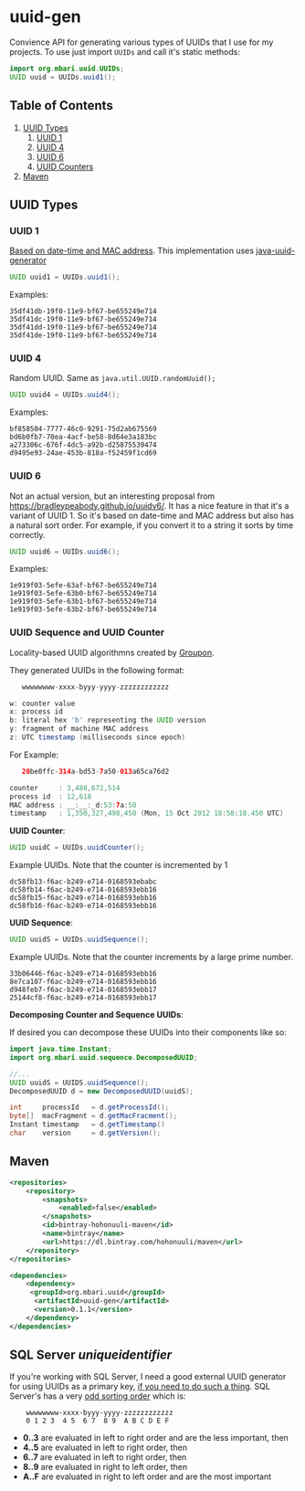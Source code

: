 # uuid-gen

Convience API for generating various types of UUIDs that I use for my projects. To use just import `UUIDs` and call it's static methods:

```java
import org.mbari.uuid.UUIDs;
UUID uuid = UUIDs.uuid1();
```

## Table of Contents

1. [UUID Types](#uuid-types)
    1. [UUID 1](#uuid-1)
    2. [UUID 4](#uuid-4)
    3. [UUID 6](#uuid-6)
    4. [UUID Counters](#uuid-sequence-and-uuid-counter)
2. [Maven](#maven)

## UUID Types

### UUID 1

[Based on date-time and MAC address](https://tools.ietf.org/html/rfc4122#section-4.2.1). This implementation uses [java-uuid-generator](https://github.com/cowtowncoder/java-uuid-generator)

```java
UUID uuid1 = UUIDs.uuid1();
``` 
Examples:
```
35df41db-19f0-11e9-bf67-be655249e714
35df41dc-19f0-11e9-bf67-be655249e714
35df41dd-19f0-11e9-bf67-be655249e714
35df41de-19f0-11e9-bf67-be655249e714
```

### UUID 4

Random UUID. Same as `java.util.UUID.randomUuid();`

```java
UUID uuid4 = UUIDs.uuid4();
```

Examples:

```
bf858504-7777-46c0-9291-75d2ab675569
bd6b0fb7-70ea-4acf-be58-8d64e3a183bc
a273306c-676f-4dc5-a92b-d25875539474
d9495e93-24ae-453b-818a-f52459f1cd69
```

### UUID 6

Not an actual version, but an interesting proposal from <https://bradleypeabody.github.io/uuidv6/>. It has a nice feature in that it's a variant of UUID 1. So it's based on date-time and MAC address but also has a natural sort order. For example, if you convert it to a string it sorts by time correctly.

```java
UUID uuid6 = UUIDs.uuid6();
```

Examples:

```
1e919f03-5efe-63af-bf67-be655249e714
1e919f03-5efe-63b0-bf67-be655249e714
1e919f03-5efe-63b1-bf67-be655249e714
1e919f03-5efe-63b2-bf67-be655249e714
```


### UUID Sequence and UUID Counter

Locality-based UUID algorithmns created by [Groupon](https://github.com/groupon/locality-uuid.java).

They generated UUIDs in the following format:

```java
   wwwwwwww-xxxx-byyy-yyyy-zzzzzzzzzzzz

w: counter value
x: process id
b: literal hex 'b' representing the UUID version
y: fragment of machine MAC address
z: UTC timestamp (milliseconds since epoch)
```

For Example:

```java
   20be0ffc-314a-bd53-7a50-013a65ca76d2

counter     : 3,488,672,514
process id  : 12,618
MAC address : __:__:_d:53:7a:50
timestamp   : 1,350,327,498,450 (Mon, 15 Oct 2012 18:58:18.450 UTC)
```

__UUID Counter__:

```java
UUID uuidC = UUIDs.uuidCounter();
```

Example UUIDs. Note that the counter is incremented by 1

```
dc58fb13-f6ac-b249-e714-0168593ebabc
dc58fb14-f6ac-b249-e714-0168593ebb16
dc58fb15-f6ac-b249-e714-0168593ebb16
dc58fb16-f6ac-b249-e714-0168593ebb16
```

__UUID Sequence__:

```java
UUID uuidS = UUIDs.uuidSequence();
```

Example UUIDs. Note that the counter increments by a large prime number.

```
33b06446-f6ac-b249-e714-0168593ebb16
8e7ca107-f6ac-b249-e714-0168593ebb16
d948feb7-f6ac-b249-e714-0168593ebb17
25144cf8-f6ac-b249-e714-0168593ebb17
```

__Decomposing Counter and Sequence UUIDs__:

If desired you can decompose these UUIDs into their components like so:

```java
import java.time.Instant;
import org.mbari.uuid.sequence.DecomposedUUID;

//...
UUID uuidS = UUIDS.uuidSequence();
DecomposedUUID d = new DecomposedUUID(uuidS);

int     processId   = d.getProcessId();
byte[]  macFragment = d.getMacFracment();
Instant timestamp   = d.getTimestamp()
char    version     = d.getVersion();
```

## Maven

```xml
<repositories>
    <repository>
        <snapshots>
            <enabled>false</enabled>
        </snapshots>
        <id>bintray-hohonuuli-maven</id>
        <name>bintray</name>
        <url>https://dl.bintray.com/hohonuuli/maven</url>
    </repository>
</repositories>

<dependencies>
    <dependency>
     <groupId>org.mbari.uuid</groupId>
      <artifactId>uuid-gen</artifactId>
      <version>0.1.1</version>
    </dependency>
</dependencies>

```


## SQL Server _uniqueidentifier_

 If you're working with SQL Server, I need a good external UUID generator for using UUIDs as a primary key, [if you need to do such a thing](https://stackoverflow.com/questions/11938044/what-are-the-best-practices-for-using-a-guid-as-a-primary-key-specifically-rega).  SQL Server's has a very [odd sorting order](http://sqlblog.com/blogs/alberto_ferrari/archive/2007/08/31/how-are-guids-sorted-by-sql-server.aspx) which is:

```
    wwwwwwww-xxxx-byyy-yyyy-zzzzzzzzzzzz
    0 1 2 3  4 5  6 7  8 9  A B C D E F
```

- __0..3__ are evaluated in left to right order and are the less important, then
- __4..5__ are evaluated in left to right order, then
- __6..7__ are evaluated in left to right order, then
- __8..9__ are evaluated in right to left order, then
- __A..F__ are evaluated in right to left order and are the most important
